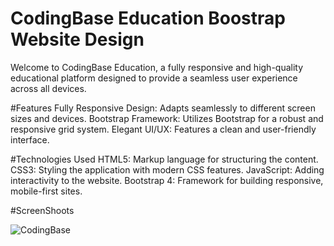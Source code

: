 # CodingBase Education Boostrap Website Design

Welcome to CodingBase Education, a fully responsive and high-quality educational platform designed to provide a seamless user experience across all devices. 

#Features
Fully Responsive Design: Adapts seamlessly to different screen sizes and devices.
Bootstrap Framework: Utilizes Bootstrap for a robust and responsive grid system.
Elegant UI/UX: Features a clean and user-friendly interface.


#Technologies Used
HTML5: Markup language for structuring the content.
CSS3: Styling the application with modern CSS features.
JavaScript: Adding interactivity to the website.
Bootstrap 4: Framework for building responsive, mobile-first sites.

#ScreenShoots

![CodingBase](https://github.com/coskunakgon/CodingBase-Website/assets/42049226/27219e5c-56e9-453d-ac7e-4f103862467d)
